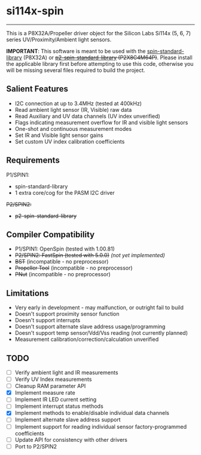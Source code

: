# si114x-spin 
-------------

This is a P8X32A/Propeller driver object for the Silicon Labs Si114x (5, 6, 7) series UV/Proximity/Ambient light sensors.

**IMPORTANT**: This software is meant to be used with the [spin-standard-library](https://github.com/avsa242/spin-standard-library) (P8X32A) or ~~[p2-spin-standard-library](https://github.com/avsa242/p2-spin-standard-library) (P2X8C4M64P)~~. Please install the applicable library first before attempting to use this code, otherwise you will be missing several files required to build the project.

## Salient Features

* I2C connection at up to 3.4MHz (tested at 400kHz)
* Read ambient light sensor (IR, Visible) raw data
* Read Auxiliary and UV data channels (UV index unverified)
* Flags indicating measurement overflow for IR and visible light sensors
* One-shot and continuous measurement modes
* Set IR and Visible light sensor gains
* Set custom UV index calibration coefficients

## Requirements

P1/SPIN1:
* spin-standard-library
* 1 extra core/cog for the PASM I2C driver

~~P2/SPIN2:~~
* ~~p2-spin-standard-library~~

## Compiler Compatibility

* P1/SPIN1: OpenSpin (tested with 1.00.81)
* ~~P2/SPIN2: FastSpin (tested with 5.0.0)~~ _(not yet implemented)_
* ~~BST~~ (incompatible - no preprocessor)
* ~~Propeller Tool~~ (incompatible - no preprocessor)
* ~~PNut~~ (incompatible - no preprocessor)

## Limitations

* Very early in development - may malfunction, or outright fail to build
* Doesn't support proximity sensor function
* Doesn't support interrupts
* Doesn't support alternate slave address usage/programming
* Doesn't support temp sensor/Vdd/Vss reading (not currently planned)
* Measurement calibration/correction/calculation unverified

## TODO

- [ ] Verify ambient light and IR measurements
- [ ] Verify UV Index measurements
- [ ] Cleanup RAM parameter API
- [x] Implement measure rate
- [ ] Implement IR LED current setting
- [ ] Implement interrupt status methods
- [x] Implement methods to enable/disable individual data channels
- [ ] Implement alternate slave address support
- [ ] Implement support for reading individual sensor factory-programmed coefficients
- [ ] Update API for consistency with other drivers
- [ ] Port to P2/SPIN2
